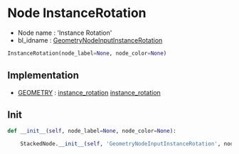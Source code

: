 # Node InstanceRotation

- Node name : 'Instance Rotation'
- bl_idname : [GeometryNodeInputInstanceRotation](https://docs.blender.org/api/current/bpy.types.GeometryNodeInputInstanceRotation.html)


``` python
InstanceRotation(node_label=None, node_color=None)
```
## Implementation

- [GEOMETRY](/docs/GeoNodes/socket_GEOMETRY.md) : [instance_rotation](/docs/GeoNodes/socket_GEOMETRY.md#instance_rotation) [instance_rotation](/docs/GeoNodes/socket_GEOMETRY.md#instance_rotation)

## Init

``` python
def __init__(self, node_label=None, node_color=None):

    StackedNode.__init__(self, 'GeometryNodeInputInstanceRotation', node_label=node_label, node_color=node_color)
```
